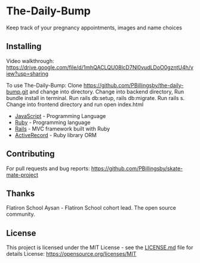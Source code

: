 # The-Daily-Bump

Keep track of your pregnancy appointments, images and name choices

## Installing

Video walkthrough: https://drive.google.com/file/d/1mhQACLQU08lcD7Nl0vudLDoO0gzntU4h/view?usp=sharing 

To use The-Daily-Bump:
Clone https://github.com/PBillingsby/the-daily-bump.git and change into directory.
Change into backend directory,
Run bundle install in terminal.
Run rails db:setup, rails db:migrate.
Run rails s.
Change into frontend directory and run open index.html

* [JavaScript](https://www.javascript.com/) - Programming Language
* [Ruby](https://www.ruby-lang.org/en/) - Programming language
* [Rails](https://rubyonrails.org/) - MVC framework built with Ruby
* [ActiveRecord](https://github.com/rails/rails/tree/master/activerecord) - Ruby library ORM

## Contributing
  For pull requests and bug reports: https://github.com/PBillingsby/skate-mate-project

## Thanks
Flatiron School
Aysan - Flatiron School cohort lead.
The open source community.

## License

This project is licensed under the MIT License - see the [LICENSE.md](LICENSE.md) file for details
License: https://opensource.org/licenses/MIT
